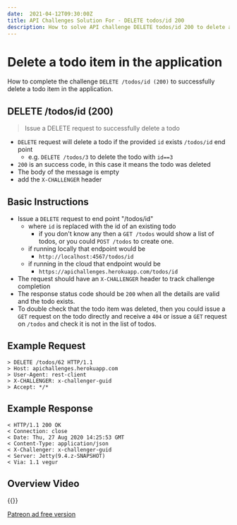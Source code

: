 ```yaml
---
date:  2021-04-12T09:30:00Z
title: API Challenges Solution For - DELETE todos/id 200
description: How to solve API challenge DELETE todos/id 200 to delete a todo in the application.
---
```


# Delete a todo item in the application

How to complete the challenge `DELETE /todos/id (200)` to successfully delete a todo item in the application.

## DELETE /todos/id (200)

> 	Issue a DELETE request to successfully delete a todo

- `DELETE` request will delete a todo if the provided `id` exists `/todos/id` end point
    - e.g. `DELETE /todos/3` to delete the todo with `id==3`
- `200` is an success code, in this case it means the todo was deleted
- The body of the message is empty
- add the `X-CHALLENGER` header


## Basic Instructions

- Issue a `DELETE` request to end point "/todos/id"
    - where `id` is replaced with the id of an existing todo
        - if you don't know any then a `GET /todos` would show a list of todos, or you could `POST /todos` to create one.
    - if running locally that endpoint would be
        - `http://localhost:4567/todos/id`
    - if running in the cloud that endpoint would be
        - `https://apichallenges.herokuapp.com/todos/id`
- The request should have an `X-CHALLENGER` header to track challenge completion
- The response status code should be `200` when all the details are valid and the todo exists.
- To double check that the todo item was deleted, then you could issue a `GET` request on the todo directly and receive a `404` or issue a `GET` request on `/todos` and check it is not in the list of todos.

## Example Request

~~~~~~~~
> DELETE /todos/62 HTTP/1.1
> Host: apichallenges.herokuapp.com
> User-Agent: rest-client
> X-CHALLENGER: x-challenger-guid
> Accept: */*
~~~~~~~~

## Example Response

~~~~~~~~
< HTTP/1.1 200 OK
< Connection: close
< Date: Thu, 27 Aug 2020 14:25:53 GMT
< Content-Type: application/json
< X-Challenger: x-challenger-guid
< Server: Jetty(9.4.z-SNAPSHOT)
< Via: 1.1 vegur
~~~~~~~~


## Overview Video

{{<youtube-embed key="6MXTkaXn9qU">}}

[Patreon ad free version](https://www.patreon.com/posts/49931699)




